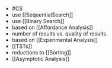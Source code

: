 - #CS
- use [[SequentialSearch]]
- use [[Binary Search]]
- based on [[Affordance Analysis]]
- number of results vs. quality of results
- based on [[Experimental Analysis]]
- [[TSTs]]
- reductions to [[Sorting]]
- [[Asymptotic Analysis]]